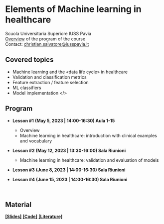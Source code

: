 # Elements of Machine learning in healthcare
Scuola Universitaria Superiore IUSS Pavia
<br>
[Overview](https://github.com/christiansalvatore/elements-ml-in-healthcare-iusspavia/blob/main/L0a__overview.pdf) of the program of the course
<br>
Contact: christian.salvatore@iusspavia.it

## Covered topics
* Machine learning and the «data life cycle» in healthcare
* Validation and classification metrics
* Feature extraction / feature selection
* ML classifiers
* Model implementation </>

## Program
* __Lesson #1__ __(May 5, 2023 \| 14:00-16:30) **Aula 1-15**__ <br>
	* Overview
	* Machine learning in healthcare: introduction with clinical examples and vocabulary
* __Lesson #2__ __(May 12, 2023 \| 13:30-16:00) **Sala Riunioni**__ <br>
	* Machine learning in healthcare: validation and evaluation of models
* __Lesson #3__ __(June 8, 2023 \| 14:00-16:30) **Sala Riunioni**__ <br>

* __Lesson #4__ __(June 15, 2023 \| 14:00-16:30) **Sala Riunioni**__ <br>

<br>

## Material
[__[Slides]__](https://drive.google.com/drive/folders/1WT20i33_0vgru1gYtm1_K94vTqsyeruf?usp=sharing)
[__[Code]__](https://drive.google.com/drive/folders/10co4NLSGo2tDhc8SjuZuD9uThRUEapJb?usp=sharing)
[__[Literature]__](https://drive.google.com/drive/folders/1u_5N2udaDeVSmkMRBCbAqy-eVN888EA8?usp=sharing)
